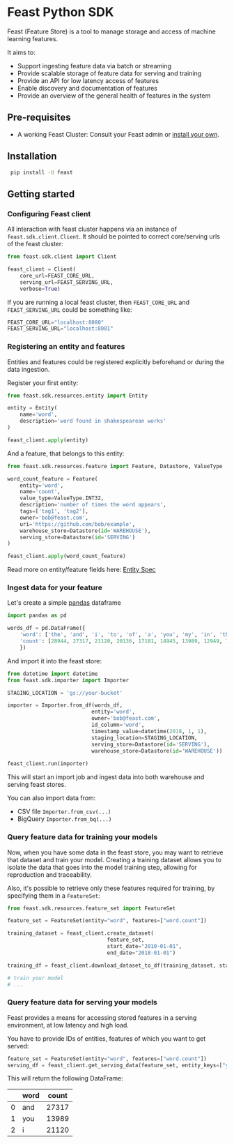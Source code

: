 # Feast Python SDK

Feast (Feature Store) is a tool to manage storage and access of machine learning features.

It aims to:
- Support ingesting feature data via batch or streaming
- Provide scalable storage of feature data for serving and training
- Provide an API for low latency access of features
- Enable discovery and documentation of features
- Provide an overview of the general health of features in the system

## Pre-requisites

- A working Feast Cluster: Consult your Feast admin or [install your own](https://github.com/gojek/feast/blob/master/docs/install.md).

## Installation

```sh
 pip install -U feast
```

## Getting started

### Configuring Feast client
All interaction with feast cluster happens via an instance of `feast.sdk.client.Client`. 
It should be pointed to correct core/serving urls of the feast cluster:
```python
from feast.sdk.client import Client

feast_client = Client(
    core_url=FEAST_CORE_URL, 
    serving_url=FEAST_SERVING_URL, 
    verbose=True)
```

If you are running a local feast cluster, then `FEAST_CORE_URL` and `FEAST_SERVING_URL`
could be something like:
```python
FEAST_CORE_URL="localhost:8080"
FEAST_SERVING_URL="localhost:8081"
```

### Registering an entity and features
Entities and features could be registered explicitly beforehand or during the data ingestion.

Register your first entity:
```python
from feast.sdk.resources.entity import Entity

entity = Entity(
    name='word',
    description='word found in shakespearean works'
)

feast_client.apply(entity)
```
And a feature, that belongs to this entity:
```python
from feast.sdk.resources.feature import Feature, Datastore, ValueType

word_count_feature = Feature(
    entity='word',
    name='count',
    value_type=ValueType.INT32,                      
    description='number of times the word appears',
    tags=['tag1', 'tag2'],
    owner='bob@feast.com',
    uri='https://github.com/bob/example',
    warehouse_store=Datastore(id='WAREHOUSE'),
    serving_store=Datastore(id='SERVING')    
)

feast_client.apply(word_count_feature)
```
Read more on entity/feature fields here: [Entity Spec](https://github.com/gojek/feast/blob/master/docs/specs.md)


### Ingest data for your feature
Let's create a simple [pandas](https://pandas.pydata.org/) dataframe

```python
import pandas as pd

words_df = pd.DataFrame({
    'word': ['the', 'and', 'i', 'to', 'of', 'a', 'you', 'my', 'in', 'that', 'is', 'not', 'with', 'me', 'it'],
    'count': [28944, 27317, 21120, 20136, 17181, 14945, 13989, 12949, 11513, 11488, 9545, 8855, 8293, 8043, 8003]
    })
```

And import it into the feast store:

```python
from datetime import datetime
from feast.sdk.importer import Importer

STAGING_LOCATION = 'gs://your-bucket'  

importer = Importer.from_df(words_df, 
                           entity='word', 
                           owner='bob@feast.com',
                           id_column='word',
                           timestamp_value=datetime(2018, 1, 1),
                           staging_location=STAGING_LOCATION,
                           serving_store=Datastore(id='SERVING'),
                           warehouse_store=Datastore(id='WAREHOUSE'))
    
feast_client.run(importer)

```

This will start an import job and ingest data into both warehouse and serving feast stores.

You can also import data from:
- CSV file `Importer.from_csv(...)` 
- BigQuery `Importer.from_bq(...)`

### Query feature data for training your models
Now, when you have some data in the feast store, you may want to retrieve that 
dataset and train your model. Creating a training dataset allows you to isolate the data 
that goes into the model training step, allowing for reproduction and traceability. 

Also, it's possible to retrieve only these features required 
for training, by specifying them in a `FeatureSet`:

```python
from feast.sdk.resources.feature_set import FeatureSet

feature_set = FeatureSet(entity="word", features=["word.count"])

training_dataset = feast_client.create_dataset(
                                feature_set, 
                                start_date="2010-01-01", 
                                end_date="2018-01-01")

training_df = feast_client.download_dataset_to_df(training_dataset, staging_location=STAGING_LOCATION)

# train your model
# ...
``` 

### Query feature data for serving your models
Feast provides a means for accessing stored features in a serving environment, 
at low latency and high load. 

You have to provide IDs of entities, features of which you want to get served:

```python
feature_set = FeatureSet(entity="word", features=["word.count"])
serving_df = feast_client.get_serving_data(feature_set, entity_keys=["you", "and", "i"])
```

This will return the following DataFrame:

|     | word | count |
| --- | ---  | ---   |
| 0   | and	 | 27317 |
| 1   | you	 | 13989 |
| 2   | i	   | 21120 |
